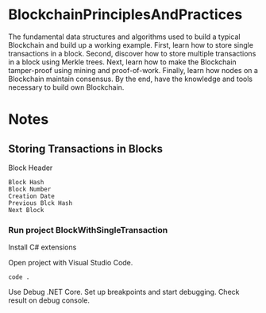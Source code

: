 # BlockchainPrinciplesAndPractices
The fundamental data structures and algorithms used to build a typical Blockchain and build up a working example. First, learn how to store single transactions in a block. Second, discover how to store multiple transactions in a block using Merkle trees. Next, learn how to make the Blockchain tamper-proof using mining and proof-of-work. Finally, learn how nodes on a Blockchain maintain consensus. By the end, have the knowledge and tools necessary to build own Blockchain.

# Notes
## Storing Transactions in Blocks
Block Header

```
Block Hash
Block Number
Creation Date
Previous Blck Hash
Next Block
```

### Run project BlockWithSingleTransaction
Install C# extensions

Open project with Visual Studio Code.

```
code .
```

Use Debug .NET Core. Set up breakpoints and start debugging. Check result on debug console.
